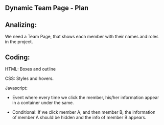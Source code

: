 ## Dynamic Team Page - Plan

## Analizing:

We need a Team Page, that shows each member with their names and roles in the project.

## Coding:

HTML: Boxes and outline

CSS: Styles and hovers.

Javascript:
- Event where every time we click the member, his/her information appear in a container under the same.

- Conditional: If we click member A, and then member B, the information of member A should be hidden and the info of member B appears.

 